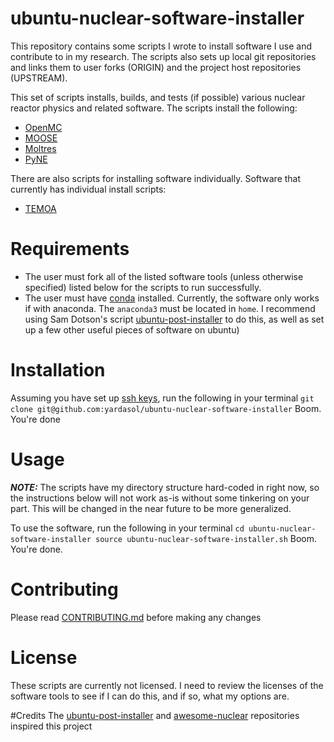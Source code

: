 # ubuntu-nuclear-software-installer
This repository contains some scripts I wrote to install software I use and contribute to in my research. The scripts also sets up local git repositories and links them to user forks (ORIGIN) and the project host repositories (UPSTREAM).

This set of scripts installs, builds, and tests (if possible) various nuclear reactor physics and related software. 
The scripts install the following:
- [OpenMC](https://github.com/openmc-dev/openmc)
- [MOOSE](https://github.com/idaholab/moose)
- [Moltres](https://github.com/arfc/moltres)
- [PyNE](https://github.com/pyne/pyne)

There are also scripts for installing software individually. Software that currently has individual install scripts:
- [TEMOA](https://github.com/TemoaProject/temoa)

# Requirements
 - The user must fork all of the listed software tools (unless otherwise specified) listed below for the scripts to run successfully. 
 - The user must have [conda](https://docs.conda.io/en/latest/) installed. Currently, the software only works if with anaconda. The `anaconda3` must be located in `home`. I recommend using Sam Dotson's script [ubuntu-post-installer](https://github.com/samgdotson/ubuntu-post-installer) to do this, as well as set up a few other useful pieces of software on ubuntu)

# Installation
Assuming you have set up [ssh keys](https://docs.github.com/en/github/authenticating-to-github/connecting-to-github-with-ssh), run the following in your terminal
``
git clone git@github.com:yardasol/ubuntu-nuclear-software-installer
``
Boom. You're done

# Usage
***NOTE:*** The scripts have my directory structure hard-coded in right now, so the instructions below will not work as-is without some tinkering on your part. This will be changed in the near future to be more generalized.

To use the software, run the following in your terminal
``
cd ubuntu-nuclear-software-installer
source ubuntu-nuclear-software-installer.sh
``
Boom. You're done.

# Contributing
Please read [CONTRIBUTING.md](https://github.com/yardasol/ubutnu-nuclear-software-installer/blob/main/CONTRIBUTING.md) before making any changes

# License
These scripts are currently not licensed. I need to review the licenses of the software tools to see if I can do this, and if so, what my options are.

#Credits
The [ubuntu-post-installer](https://github.com/samgdotson/ubuntu-post-installer) and [awesome-nuclear](https://github.com/paulromano/awesome-nuclear) repositories inspired this project
